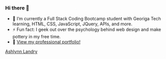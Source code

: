### Hi there 👋

<!--
**alandry110/alandry110** is a ✨ _special_ ✨ repository because its `README.md` (this file) appears on your GitHub profile.

Here are some ideas to get you started:


-->
- 🌱 I’m currently a Full Stack Coding Bootcamp student with Georiga Tech learning, HTML, CSS, JavaScript, JQuery, APIs, and more.
-  ⚡ Fun fact: I geek out over the psychology behind web design and make pottery in my free time.
- 💼 [View my professional portfolio!](https://ashclandry.github.io/portfolio/)

<div class="badge-base LI-profile-badge" data-locale="en_US" data-size="large" data-theme="light" data-type="VERTICAL" data-vanity="ashlynnlandry" data-version="v1"><a class="badge-base__link LI-simple-link" href="https://www.linkedin.com/in/ashlynnlandry?trk=profile-badge">Ashlynn Landry</a></div>
              
